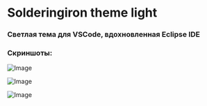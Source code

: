 # Solderingiron theme light 
### Светлая тема для VSCode, вдохновленная Eclipse IDE

### Скриншоты:
![Image](https://github.com/user-attachments/assets/ddbd50bb-1105-4fb3-bfc0-88bd9b2637b9)

![Image](https://github.com/user-attachments/assets/727d8d22-4244-4687-89a4-3efa2fe338a9)

![Image](https://github.com/user-attachments/assets/85ce7f15-7522-41bf-9363-ac9a097c5bd0)
